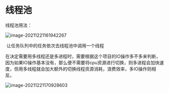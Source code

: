 # 线程池

线程池用法：

![image-20211221161942267](C:\Users\F1241138\AppData\Roaming\Typora\typora-user-images\image-20211221161942267.png)

​	让任务队列中的任务依次去线程池中调用一个线程



​	在决定需要用多线程还是多进程时，需要根据这个项目的IO操作多不多来判断，因为如果IO操作基本没有，那么便不需要将cpu资源进行切换，则多进程会加快速度，但用多线程就会加大额外的切换线程资源消耗，浪费效率，多IO操作则相反。

![image-20211221170928603](C:\Users\F1241138\AppData\Roaming\Typora\typora-user-images\image-20211221170928603.png)

